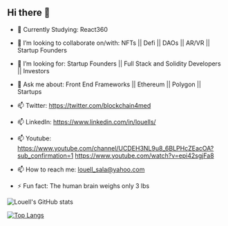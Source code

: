 ## Hi there 👋

- 🌱 Currently Studying: React360 

- 👯 I’m looking to collaborate on/with: NFTs || Defi || DAOs || AR/VR || Startup Founders

- 🔮 I’m looking for: Startup Founders || Full Stack and Solidity Developers || Investors  

- 💬 Ask me about: Front End Frameworks || Ethereum || Polygon || Startups 

- 📫 Twitter: https://twitter.com/blockchain4med

- 📫 LinkedIn: https://www.linkedin.com/in/louells/

- 📫 Youtube: https://www.youtube.com/channel/UCDEH3NL9u8_6BLPHcZEacOA?sub_confirmation=1
              https://www.youtube.com/watch?v=epi42sgjFa8
              
- 📫 How to reach me: louell_sala@yahoo.com

- ⚡ Fun fact: The human brain weighs only 3 lbs

![Louell's GitHub stats](https://github-readme-stats.vercel.app/api?username=Alchemist21&show_icons=true&theme=radical)


[![Top Langs](https://github-readme-stats.vercel.app/api/top-langs/?username=Alchemist21&layout=compact)](https://github.com/anuraghazra/github-readme-stats)



<!--
**Alchemist21/Alchemist21** is a ✨ _special_ ✨ repository because its `README.md` (this file) appears on your GitHub profile.

Here are some ideas to get you started:

- 🔭 I’m currently working on ...
- 🌱 I’m currently learning ...
- 👯 I’m looking to collaborate on ...
- 🤔 I’m looking for help with ...
- 💬 Ask me about ...
- 📫 How to reach me: ...
- 😄 Pronouns: ...
- ⚡ Fun fact: ...
-->
